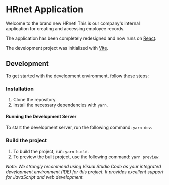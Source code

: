 # HRnet Application

Welcome to the brand new HRnet! This is our company's internal application for creating and accessing employee records.

The application has been completely redesigned and now runs on [React](https://fr.legacy.reactjs.org/).

The development project was initialized with [Vite](https://vitejs.dev/).

## Development

To get started with the development environment, follow these steps:

### Installation

1. Clone the repository.
2. Install the necessary dependencies with `yarn`.

#### Running the Development Server

To start the development server, run the following command: `yarn dev`.

### Build the project

1. To build the project, run: `yarn build`.
2. To preview the built project, use the following command: `yarn preview`.

_Note: We strongly recommend using Visual Studio Code as your integrated development environment (IDE) for this project. It provides excellent support for JavaScript and web development._
